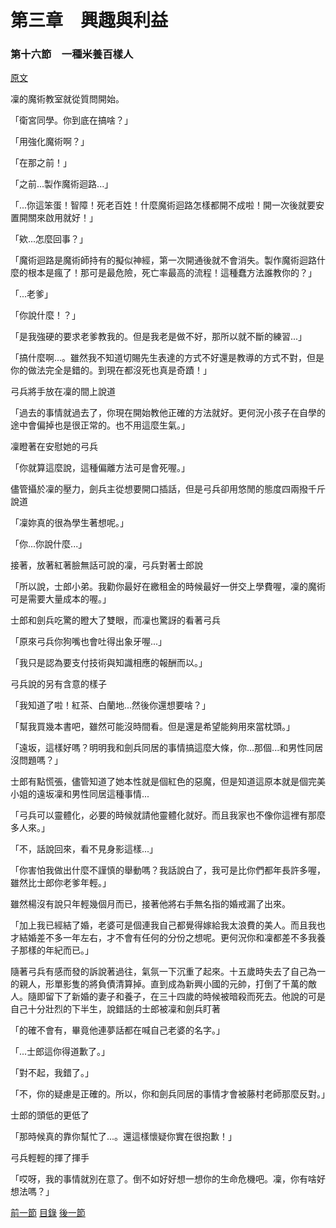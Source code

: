 第三章　興趣與利益
====

### 第十六節　一種米養百樣人

[原文](https://syosetu.org/novel/42788/19.html)

凜的魔術教室就從質問開始。

「衛宮同學。你到底在搞啥？」

「用強化魔術啊？」

「在那之前！」

「之前...製作魔術迴路...」

「...你這笨蛋！智障！死老百姓！什麼魔術迴路怎樣都開不成啦！開一次後就要安置開關來啟用就好！」

「欸...怎麼回事？」

「魔術迴路是魔術師持有的擬似神經，第一次開通後就不會消失。製作魔術迴路什麼的根本是瘋了！那可是最危險，死亡率最高的流程！這種蠢方法誰教你的？」

「...老爹」

「你說什麼！？」

「是我強硬的要求老爹教我的。但是我老是做不好，那所以就不斷的練習...」

「搞什麼啊...。雖然我不知道切賜先生表達的方式不好還是教導的方式不對，但是你的做法完全是錯的。到現在都沒死也真是奇蹟！」

弓兵將手放在凜的間上說道

「過去的事情就過去了，你現在開始教他正確的方法就好。更何況小孩子在自學的途中會偏掉也是很正常的。也不用這麼生氣。」

凜瞪著在安慰她的弓兵

「你就算這麼說，這種偏離方法可是會死喔。」

儘管攝於凜的壓力，劍兵主從想要開口插話，但是弓兵卻用悠閒的態度四兩撥千斤說道

「凜妳真的很為學生著想呢。」

「你...你說什麼...」

接著，放著紅著臉無話可說的凜，弓兵對著士郎說

「所以說，士郎小弟。我勸你最好在繳租金的時候最好一併交上學費喔，凜的魔術可是需要大量成本的喔。」

士郎和劍兵吃驚的瞪大了雙眼，而凜也驚訝的看著弓兵

「原來弓兵你狗嘴也會吐得出象牙喔...」

「我只是認為要支付技術與知識相應的報酬而以。」

弓兵說的另有含意的樣子

「我知道了啦！紅茶、白蘭地...然後你還想要啥？」

「幫我買幾本書吧，雖然可能沒時間看。但是還是希望能夠用來當枕頭。」

「遠坂，這樣好嗎？明明我和劍兵同居的事情搞這麼大條，你...那個...和男性同居沒問題嗎？」

士郎有點慌張，儘管知道了她本性就是個紅色的惡魔，但是知道這原本就是個完美小姐的遠坂凜和男性同居這種事情...

「弓兵可以靈體化，必要的時候就請他靈體化就好。而且我家也不像你這裡有那麼多人來。」

「不，話說回來，看不見身影這樣...」

「你害怕我做出什麼不謹慎的舉動嗎？我話說白了，我可是比你們都年長許多喔，雖然比士郎你老爹年輕。」

雖然楊沒有說只年輕幾個月而已，接著他將右手無名指的婚戒漏了出來。

「加上我已經結了婚，老婆可是個連我自己都覺得嫁給我太浪費的美人。而且我也才結婚差不多一年左右，才不會有任何的分份之想呢。更何況你和凜都差不多我養子那樣的年紀而已。」

隨著弓兵有感而發的訴說著過往，氣氛一下沉重了起來。十五歲時失去了自己為一的親人，形單影隻的將負債清算掉。直到成為新興小國的元帥，打倒了千萬的敵人。隨即留下了新婚的妻子和養子，在三十四歲的時候被暗殺而死去。他說的可是自己十分壯烈的下半生，說錯話的士郎被凜和劍兵盯著

「的確不會有，畢竟他連夢話都在喊自己老婆的名字。」

「...士郎這你得道歉了。」

「對不起，我錯了。」

「不，你的疑慮是正確的。所以，你和劍兵同居的事情才會被藤村老師那麼反對。」

士郎的頭低的更低了

「那時候真的靠你幫忙了...。還這樣懷疑你實在很抱歉！」

弓兵輕輕的揮了揮手

「哎呀，我的事情就別在意了。倒不如好好想一想你的生命危機吧。凜，你有啥好想法嗎？」



[前一節](./0315.md)
[目錄](../README.md)
[後一節](./0317.md)
